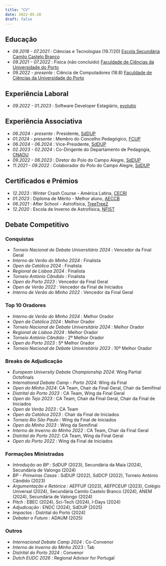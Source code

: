 ```yaml
---
title: "CV"
date: 2022-05-28
draft: false
---
```


## Educação

* *09.2018 - 07.2021* : Ciências e Tecnologias (19.7/20) [Escola Secundária Camilo Castelo Branco](https://www.aeccb.pt/)
* *09.2021 - 07.2022* : Física (não concluido) [Faculdade de Ciências da Universidade do Porto](https://www.up.pt/fcup/en/)
* *09.2022 - presente* : Ciência de Computadores (18.8) [Faculdade de Ciências da Universidade do Porto](https://www.up.pt/fcup/en/)

## Experiência Laboral
* *09.2022 - 01.2023* : Software Developer Estagiário, [evolutio](https://www.evolutio.pt/) 

## Experiência Associativa

* *06.2024 - presente* : Presidente, [SdDUP](https://www.sdd.up.pt/)
* *01.2024 - presente* : Membro do Concelho Pedagógico, [FCUP](https://www.up.pt/fcup/en/)
* *06.2024 - 06.2024* : Vice-Presidente, [SdDUP](https://www.sdd.up.pt/)
* *02.2023 - 02.2024* : Co-Dirigente do Departamento de Pedagogia, [CNADU](https://debates.pt/)
* *09.2022 - 06.2023* : Diretor do Polo do Campo Alegre, [SdDUP](https://www.sdd.up.pt/)
* *11.2021 - 09.2022* : Colaborador do Polo do Campo Alegre, [SdDUP](https://www.sdd.up.pt/)


## Certificados e Prémios

* *12.2023* : Winter Crash Course - América Latina, [CECRI]()
* *01.2023* : Diploma de Mérito - Melhor aluno, [AECCB](https://www.aeccb.pt/)
* *06.2021* : After School - Astrofísica, [TreeTree2](https://www.treetree2.org/)
* *12.2020* : Escola de Inverno de Astrofísica, [NFIST](https://www.nfist.pt/)


## Debate Competitivo


### Conquistas

* *Torneio Nacional de Debate Universitário 2024* : Vencedor da Final Geral
* *Interno de Verão do Minho 2024* : Finalista
* *Open da Católica 2024* : Finalista
* *Regional de Lisboa 2024* : Finalista
* *Torneio António Cândido* : Finalista
* *Open do Porto 2023* : Vencedor da Final Geral
* *Open de Verão 2022* : Vencedor da Final de Iniciados
* *Interno de Verão do Minho 2022* : Vencedor da Final Geral


### Top 10 Oradores

* *Interno de Verão do Minho 2024* : Melhor Orador
* *Open da Católica 2024* : Melhor Orador
* *Torneio Nacional de Debate Universitário 2024* : Melhor Orador
* *Regional de Lisboa 2024* : Melhor Orador
* *Torneio António Cândido* : 2º Melhor Orador
* *Open do Porto 2023* : 5º Melhor Orador
* *Torneio Nacional de Debate Universitário 2023* : 10º Melhor Orador


### Breaks de Adjudicação

* *European University Debate Championship 2024*: Wing Partial Octofinals
* *International Debate Camp - Porto 2024*: Wing da Final
* *Open do Minho 2024*: CA Team, Chair da Final Geral, Chair da Semifinal
* *Distrital do Porto 2023* : CA Team, Wing da Final Geral
* *Open do Tejo 2023* : CA Team, Chair da Final Geral, Chair da Final de Iniciados
* *Open de Verão 2023* : CA Team
* *Open da Católica 2023* : Chair da Final de Iniciados
* *Torneio Rio São Paulo* : Wing da Final de Iniciados
* *Open do Minho 2023* : Wing da Semifinal
* *Interno de Inverno do Minho 2022* : CA Team, Chair da Final Geral
* *Distrital do Porto 2022*: CA Team, Wing da Final Geral
* *Open do Porto 2022* : Wing da Final de Iniciados


### Formações Ministradas

* *Introdução ao BP* : SdDUP (2023), Secundária da Maia (2024), Secundária de Valongo (2024)
* *BP - Primeiras Casas* : SdDUP (2022), SdDCP (2022), Torneio António Cândido (2023)
* *Argumentação e Retórica* : AEFFUP (2023), AEFPCEUP (2023), Colégio Universal (2024), Secundária Camilo Castelo Branco (2024), ANEM (2024), Secundária de Valongo (2024) 
* *Pitch* : EBEC (2024), Sci-Tech (2024), I-Days (2024)
* *Adjudicação* : ENDC (2024), SdDUP (2025)
* *Impactos* : Distrital do Porto (2024)
* *Debater o Futuro* : ADAUM (2025)

### Outros

* *Internacional Debate Camp 2024* : Co-Convenor
* *Interno de Inverno do Minho 2023* : Tab
* *Distrital do Porto 2024* : Convenor
* *Dutch EUDC 2026* : Regional Advisor for Portugal

